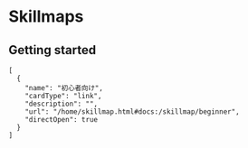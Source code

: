 # Skillmaps


## Getting started

```codecard
[
  {
    "name": "初心者向け",
    "cardType": "link",
    "description": "",
    "url": "/home/skillmap.html#docs:/skillmap/beginner",
    "directOpen": true
  }
]
```